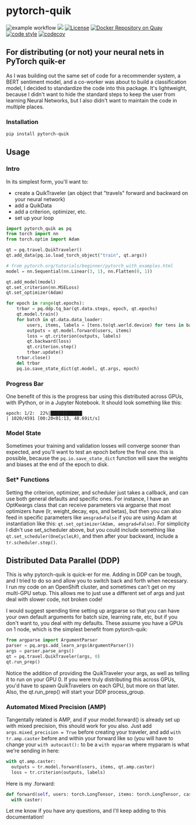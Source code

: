 # pytorch-quik
![example workflow](https://github.com/donchesworth/pytorch-quik/actions/workflows/github-ci.yml/badge.svg)
[![](https://img.shields.io/pypi/v/pytorch-quik.svg)](https://pypi.org/pypi/name/)
[![License](https://img.shields.io/badge/License-BSD%203--Clause-blue.svg)](https://opensource.org/licenses/BSD-3-Clause)
[![Docker Repository on Quay](https://quay.io/repository/donchesworth/rapids-dask-pytorch/status "Docker Repository on Quay")](https://quay.io/repository/donchesworth/rapids-dask-pytorch)
[![code style](https://img.shields.io/badge/code%20style-black-000000.svg)](https://github.com/psf/black)
[![codecov](https://codecov.io/gh/donchesworth/pytorch-quik/branch/main/graph/badge.svg?token=U92M8C8AFM)](https://codecov.io/gh/donchesworth/pytorch-quik)

## For distributing (or not) your neural nets in PyTorch quik-er

As I was building out the same set of code for a recommender system, a BERT sentiment model, and a co-worker was about to build a classification model, I decided to standardize the code into this package. It's lightweight, because I didn't want to hide the standard steps to keep the user from learning Neural Networks, but I also didn't want to maintain the code in multiple places.

### Installation

``` bash
pip install pytorch-quik
```

## Usage

### Intro

In its simplest form, you'll want to:

- create a QuikTraveler (an object that "travels" forward and backward on your neural network)
- add a QuikData
- add a criterion, optimizer, etc.
- set up your loop

``` python
import pytorch_quik as pq
from torch import nn
from torch.optim import Adam

qt = pq.travel.QuikTraveler()
qt.add_data(pq.io.load_torch_object("train", qt.args))

# from pytorch.org/tutorials/beginner/pytorch_with_examples.html
model = nn.Sequential(nn.Linear(3, 1), nn.Flatten(0, 1))

qt.add_model(model)
qt.set_criterion(nn.MSELoss)
qt.set_optimizer(Adam)

for epoch in range(qt.epochs):
    trbar = pq.ddp.tq_bar(qt.data.steps, epoch, qt.epochs)
    qt.model.train()
    for batch in qt.data.data_loader:
        users, items, labels = [tens.to(qt.world.device) for tens in batch]
        outputs = qt.model.forward(users, items)
        loss = qt.criterion(outputs, labels)
        qt.backward(loss)
        qt.criterion.step()
        trbar.update()
    trbar.close()
    del trbar
    pq.io.save_state_dict(qt.model, qt.args, epoch)
````

### Progress Bar

One benefit of this is the progress bar using this distributed across GPUs, with IPython, or in a Jupyter Notebook. It should look something like this:

```
epoch: 1/2:  22%|████████████▏                                          | 1020/4591 [00:20<01:13, 48.69it/s]
```

### Model State

Sometimes your training and validation losses will converge sooner than expected, and you'll want to test an epoch before the final one. this is possible, because the `pq.io.save_state_dict` function will save the weights and biases at the end of the epoch to disk.

### Set* Functions
Setting the criterion, optimizer, and scheduler just takes a callback, and can use both general defaults and specific ones. For instance, I have an OptKwargs class that can receive parameters via argparse that most optimizers have (lr, weight_decay, eps, and betas), but then you can also feed in specific parameters like `amsgrad=False` if you are using Adam at instantiation like this: `qt.set_optimizer(Adam, amsgrad=False)`. For simplicity I didn't use set_scheduler above, but you could include something like `qt.set_scheduler(OneCycleLR)`, and then after your backward, include a `tr.scheduler.step()`.

## Distributed Data Parallel (DDP)

This is why pytorch-quik is quick-er for me. Adding in DDP can be tough, and I tried to do so and allow you to switch back and forth when necessary. I run my code on an OpenShift cluster, and sometimes can't get on my multi-GPU setup. This allows me to just use a different set of args and just deal with slower code, not broken code!

I would suggest spending time setting up argparse so that you can have your own default arguments for batch size, learning rate, etc, but if you don't want to, you deal with my defaults. These assume you have a GPUs on 1 node, which is the simplest benefit from pytorch-quik:

``` python
from argparse import ArgumentParser
parser = pq.args.add_learn_args(ArgumentParser())
args = parser.parse_args()
qt = pq.travel.QuikTraveler(args, 0)
qt.run_prep()
```

Notice the addition of providing the QuikTraveler your args, as well as telling it to run on your GPU 0. If you were truly distributing this across GPUs, you'd have to spawn QuikTravelers on each GPU, but more on that later. Also, the qt.run_prep() will start your DDP process_group.

### Automated Mixed Precision (AMP)

Tangentally related is AMP, and if your model.forward() is already set up with mixed precision, this should work for you also. Just add `args.mixed_precision = True` before creating your traveler, and add `with tr.amp.caster` before and within your forward like so (you will have to change your `with autocast():` to be a `with myparam` where myparam is what we're sending in here:
``` python
with qt.amp.caster:
  outputs = tr.model.forward(users, items, qt.amp.caster)
  loss = tr.criterion(outputs, labels)
```
Here is my .forward:
``` python
def forward(self, users: torch.LongTensor, items: torch.LongTensor, caster):
  with caster:
```

Let me know if you have any questions, and I'll keep adding to this documentation!
